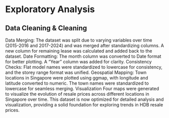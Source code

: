 # Exploratory Analysis 
## Data Cleaning & Cleaning

Data Merging: The dataset was split due to varying variables over time (2015-2016 and 2017-2024) and was merged after standardizing columns. A new column for remaining lease was calculated and added back to the dataset.
Date Formatting: The month column was converted to Date format for better plotting. A “Year” column was added for clarity.
Consistency Checks: Flat model names were standardized to lowercase for consistency, and the storey range format was unified.
Geospatial Mapping: Town locations in Singapore were plotted using ggmap, with longitude and latitude converted to numeric. The town names were standardized to lowercase for seamless merging.
Visualization
Four maps were generated to visualize the evolution of resale prices across different locations in Singapore over time.
This dataset is now optimized for detailed analysis and visualization, providing a solid foundation for exploring trends in HDB resale prices.
